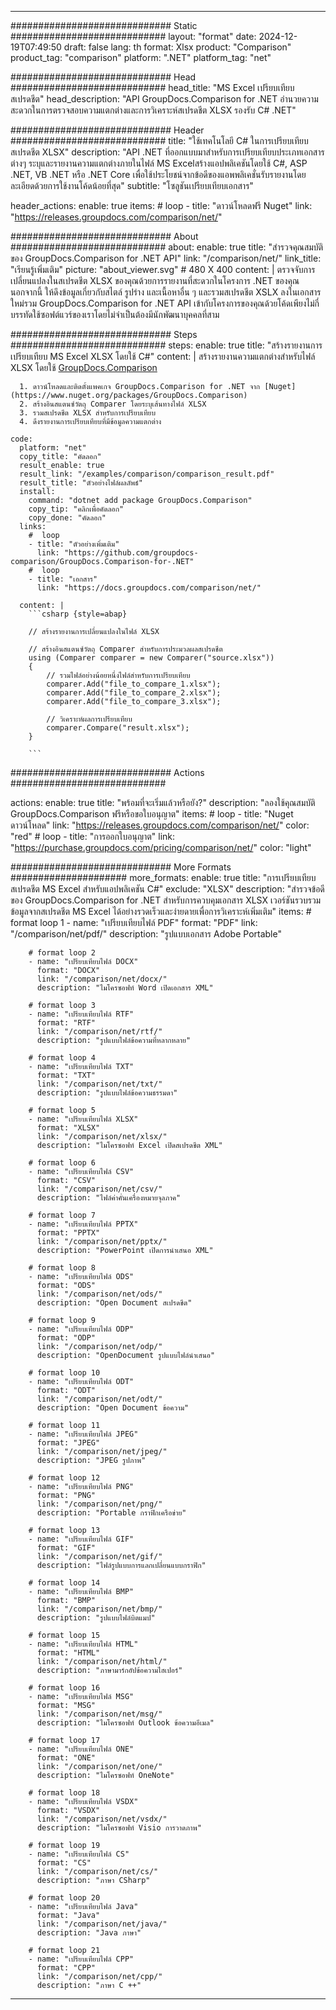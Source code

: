 
---
############################# Static ############################
layout: "format"
date:  2024-12-19T07:49:50
draft: false
lang: th
format: Xlsx
product: "Comparison"
product_tag: "comparison"
platform: ".NET"
platform_tag: "net"

############################# Head ############################
head_title: "MS Excel เปรียบเทียบสเปรดชีต"
head_description: "API GroupDocs.Comparison for .NET อำนวยความสะดวกในการตรวจสอบความแตกต่างและการวิเคราะห์สเปรดชีต XLSX รองรับ C# .NET"

############################# Header ############################
title: "ใช้เทคโนโลยี C# ในการเปรียบเทียบสเปรดชีต XLSX" 
description: "API .NET ที่ออกแบบมาสำหรับการเปรียบเทียบประเภทเอกสารต่างๆ ระบุและรายงานความแตกต่างภายในไฟล์ MS Excelสร้างแอปพลิเคชันโดยใช้ C#, ASP .NET, VB .NET หรือ .NET Core เพื่อใช้ประโยชน์จากข้อดีของแอพพลิเคชั่นรับรายงานโดยละเอียดด้วยการใช้งานโค้ดน้อยที่สุด"
subtitle: "โซลูชันเปรียบเทียบเอกสาร" 

header_actions:
  enable: true
  items:
    #  loop
    - title: "ดาวน์โหลดฟรี Nuget"
      link: "https://releases.groupdocs.com/comparison/net/"
      
############################# About ############################
about:
    enable: true
    title: "สำรวจคุณสมบัติของ GroupDocs.Comparison for .NET API"
    link: "/comparison/net/"
    link_title: "เรียนรู้เพิ่มเติม"
    picture: "about_viewer.svg" # 480 X 400
    content: |
       ตรวจจับการเปลี่ยนแปลงในสเปรดชีต XLSX ของคุณด้วยการรายงานที่สะดวกในโครงการ .NET ของคุณนอกจากนี้ ให้ดึงข้อมูลเกี่ยวกับสไตล์ รูปร่าง และเนื้อหาอื่น ๆ และรวมสเปรดชีต XSLX ลงในเอกสารใหม่รวม GroupDocs.Comparison for .NET API เข้ากับโครงการของคุณด้วยโค้ดเพียงไม่กี่บรรทัดใช้ซอฟต์แวร์ของเราโดยไม่จำเป็นต้องมีนักพัฒนาบุคคลที่สาม

############################# Steps ############################
steps:
    enable: true
    title: "สร้างรายงานการเปรียบเทียบ MS Excel XLSX โดยใช้ C#"
    content: |
      สร้างรายงานความแตกต่างสำหรับไฟล์ XLSX โดยใช้ [GroupDocs.Comparison](https://products.groupdocs.com/comparison/net/)
      
      1. ดาวน์โหลดและติดตั้งแพคเกจ GroupDocs.Comparison for .NET จาก [Nuget](https://www.nuget.org/packages/GroupDocs.Comparison)
      2. สร้างอินสแตนซ์วัตถุ Comparer โดยระบุเส้นทางไฟล์ XLSX
      3. รวมสเปรดชีต XLSX สำหรับการเปรียบเทียบ
      4. ดึงรายงานการเปรียบเทียบที่มีข้อมูลความแตกต่าง
   
    code:
      platform: "net"
      copy_title: "คัดลอก"
      result_enable: true
      result_link: "/examples/comparison/comparison_result.pdf"
      result_title: "ตัวอย่างไฟล์ผลลัพธ์"
      install:
        command: "dotnet add package GroupDocs.Comparison"
        copy_tip: "คลิกเพื่อคัดลอก"
        copy_done: "คัดลอก"
      links:
        #  loop
        - title: "ตัวอย่างเพิ่มเติม"
          link: "https://github.com/groupdocs-comparison/GroupDocs.Comparison-for-.NET"
        #  loop
        - title: "เอกสาร"
          link: "https://docs.groupdocs.com/comparison/net/"
          
      content: |
        ```csharp {style=abap}

        // สร้างรายงานการเปลี่ยนแปลงในไฟล์ XLSX

        // สร้างอินสแตนซ์วัตถุ Comparer สำหรับการประมวลผลสเปรดชีต
        using (Comparer comparer = new Comparer("source.xlsx"))
        {
            // รวมไฟล์อย่างน้อยหนึ่งไฟล์สำหรับการเปรียบเทียบ
        	comparer.Add("file_to_compare_1.xlsx");
            comparer.Add("file_to_compare_2.xlsx");
            comparer.Add("file_to_compare_3.xlsx");

            // วิเคราะห์ผลการเปรียบเทียบ
            comparer.Compare("result.xlsx"); 
        }
        
        ```            

############################# Actions ############################

actions:
  enable: true
  title: "พร้อมที่จะเริ่มแล้วหรือยัง?"
  description: "ลองใช้คุณสมบัติ GroupDocs.Comparison ฟรีหรือขอใบอนุญาต"
  items:
    #  loop
    - title: "Nuget ดาวน์โหลด"
      link: "https://releases.groupdocs.com/comparison/net/"
      color: "red"
        #  loop
    - title: "การออกใบอนุญาต"
      link: "https://purchase.groupdocs.com/pricing/comparison/net/"
      color: "light"


############################# More Formats #####################
more_formats:
    enable: true
    title: "การเปรียบเทียบสเปรดชีต MS Excel สำหรับแอปพลิเคชัน C#"
    exclude: "XLSX"
    description: "สำรวจข้อดีของ GroupDocs.Comparison for .NET สำหรับการควบคุมเอกสาร XLSX เวอร์ชันรวบรวมข้อมูลจากสเปรดชีต MS Excel ได้อย่างรวดเร็วและง่ายดายเพื่อการวิเคราะห์เพิ่มเติม"
    items: 
        # format loop 1
        - name: "เปรียบเทียบไฟล์ PDF"
          format: "PDF"
          link: "/comparison/net/pdf/"
          description: "รูปแบบเอกสาร Adobe Portable"

        # format loop 2
        - name: "เปรียบเทียบไฟล์ DOCX"
          format: "DOCX"
          link: "/comparison/net/docx/"
          description: "ไมโครซอฟท์ Word เปิดเอกสาร XML"

        # format loop 3
        - name: "เปรียบเทียบไฟล์ RTF"
          format: "RTF"
          link: "/comparison/net/rtf/"
          description: "รูปแบบไฟล์ข้อความที่หลากหลาย"

        # format loop 4
        - name: "เปรียบเทียบไฟล์ TXT"
          format: "TXT"
          link: "/comparison/net/txt/"
          description: "รูปแบบไฟล์ข้อความธรรมดา"

        # format loop 5
        - name: "เปรียบเทียบไฟล์ XLSX"
          format: "XLSX"
          link: "/comparison/net/xlsx/"
          description: "ไมโครซอฟท์ Excel เปิดสเปรดชีต XML"

        # format loop 6
        - name: "เปรียบเทียบไฟล์ CSV"
          format: "CSV"
          link: "/comparison/net/csv/"
          description: "ไฟล์ค่าคั่นเครื่องหมายจุลภาค"

        # format loop 7
        - name: "เปรียบเทียบไฟล์ PPTX"
          format: "PPTX"
          link: "/comparison/net/pptx/"
          description: "PowerPoint เปิดการนำเสนอ XML"

        # format loop 8
        - name: "เปรียบเทียบไฟล์ ODS"
          format: "ODS"
          link: "/comparison/net/ods/"
          description: "Open Document สเปรดชีต"

        # format loop 9
        - name: "เปรียบเทียบไฟล์ ODP"
          format: "ODP"
          link: "/comparison/net/odp/"
          description: "OpenDocument รูปแบบไฟล์นำเสนอ"

        # format loop 10
        - name: "เปรียบเทียบไฟล์ ODT"
          format: "ODT"
          link: "/comparison/net/odt/"
          description: "Open Document ข้อความ"

        # format loop 11
        - name: "เปรียบเทียบไฟล์ JPEG"
          format: "JPEG"
          link: "/comparison/net/jpeg/"
          description: "JPEG รูปภาพ"

        # format loop 12
        - name: "เปรียบเทียบไฟล์ PNG"
          format: "PNG"
          link: "/comparison/net/png/"
          description: "Portable กราฟิกเครือข่าย"

        # format loop 13
        - name: "เปรียบเทียบไฟล์ GIF"
          format: "GIF"
          link: "/comparison/net/gif/"
          description: "ไฟล์รูปแบบการแลกเปลี่ยนแบบกราฟิก"

        # format loop 14
        - name: "เปรียบเทียบไฟล์ BMP"
          format: "BMP"
          link: "/comparison/net/bmp/"
          description: "รูปแบบไฟล์บิตแมป"

        # format loop 15
        - name: "เปรียบเทียบไฟล์ HTML"
          format: "HTML"
          link: "/comparison/net/html/"
          description: "ภาษามาร์กอัปข้อความไฮเปอร์"

        # format loop 16
        - name: "เปรียบเทียบไฟล์ MSG"
          format: "MSG"
          link: "/comparison/net/msg/"
          description: "ไมโครซอฟท์ Outlook ข้อความอีเมล"

        # format loop 17
        - name: "เปรียบเทียบไฟล์ ONE"
          format: "ONE"
          link: "/comparison/net/one/"
          description: "ไมโครซอฟท์ OneNote"

        # format loop 18
        - name: "เปรียบเทียบไฟล์ VSDX"
          format: "VSDX"
          link: "/comparison/net/vsdx/"
          description: "ไมโครซอฟท์ Visio การวาดภาพ"

        # format loop 19
        - name: "เปรียบเทียบไฟล์ CS"
          format: "CS"
          link: "/comparison/net/cs/"
          description: "ภาษา CSharp"

        # format loop 20
        - name: "เปรียบเทียบไฟล์ Java"
          format: "Java"
          link: "/comparison/net/java/"
          description: "Java ภาษา"
          
        # format loop 21
        - name: "เปรียบเทียบไฟล์ CPP"
          format: "CPP"
          link: "/comparison/net/cpp/"
          description: "ภาษา C ++"
---